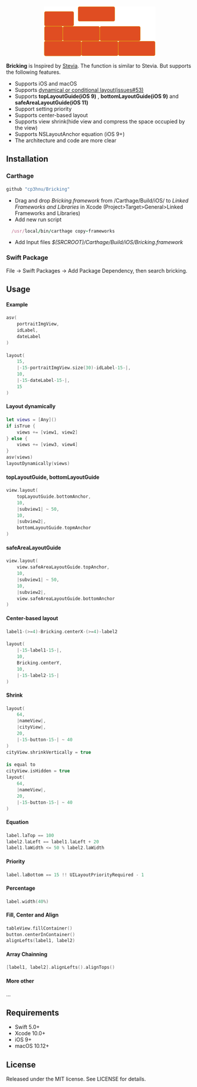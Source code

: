 <p align="center"> 
<img src="https://raw.githubusercontent.com/cp3hnu/Bricking/master/Bricking.jpg", width="301">
</p>



**Bricking** is Inspired by [Stevia](https://github.com/freshOS/Stevia). The function is similar to Stevia. But supports the following features.

- Supports iOS and macOS
- Supports [dynamical or conditional layout(issues#53)](https://github.com/freshOS/Stevia/issues/53)
- Supports **topLayoutGuide(iOS 9)** , **bottomLayoutGuide(iOS 9)**  and **safeAreaLayoutGuide(iOS 11)** 
- Support setting priority
- Supports center-based layout
- Supports view shrink(hide view and compress the space occupied by the view)
- Supports NSLayoutAnchor equation (iOS 9+)
- The architecture and code are more clear



## Installation

### Carthage

```swift
github "cp3hnu/Bricking"
```

- Drag and drop *Bricking.framework* from /Carthage/Build/iOS/ to *Linked Frameworks and Libraries* in Xcode (Project>Target>General>Linked Frameworks and Libraries)
- Add new run script

```ruby
  /usr/local/bin/carthage copy-frameworks
```

- Add Input files *$(SRCROOT)/Carthage/Build/iOS/Bricking.framework*


### Swift Package

File -> Swift Packages -> Add Package Dependency,  then search bricking.

## Usage

#### Example

```swift
asv(
    portraitImgView,
    idLabel,
    dateLabel
)
        
layout(
    15,
    |-15-portraitImgView.size(30)-idLabel-15-|,
    10,
    |-15-dateLabel-15-|,
    15
)
```

#### Layout dynamically

```swift
let views = [Any]()
if isTrue {
    views += [view1, view2]
} else {
    views += [view3, view4]
}
asv(views)
layoutDynamically(views)
```

#### topLayoutGuide, bottomLayoutGuide

```swift
view.layout(
    topLayoutGuide.bottomAnchor,
    10,
    |subview1| ~ 50,
    10,
    |subview2|,
    bottomLayoutGuide.topmAnchor
)
```

#### safeAreaLayoutGuide

```swift
view.layout(
    view.safeAreaLayoutGuide.topAnchor,
    10,
    |subview1| ~ 50,
    10,
    |subview2|,
    view.safeAreaLayoutGuide.bottomAnchor
)
```

#### Center-based layout

```swift
label1-(>=4)-Bricking.centerX-(>=4)-label2

layout(
    |-15-label1-15-|,
    10,
    Bricking.centerY,
    10,
    |-15-label2-15-|
)
```

#### Shrink

```swift
layout(
    64,
    |nameView|,
    |cityView|,
    20,
    |-15-button-15-| ~ 40
)
cityView.shrinkVertically = true

is equal to
cityView.isHidden = true
layout(
    64,
    |nameView|,
    20,
    |-15-button-15-| ~ 40
)
```

#### Equation

```swift
label.laTop == 100
label2.laLeft == label1.laLeft + 20
label1.laWidth <= 50 % label2.laWidth
```

#### Priority

```swift
label.laBottom == 15 !! UILayoutPriorityRequired - 1
```

#### Percentage

```swift
label.width(40%)
```

#### Fill, Center and Align

```swift
tableView.fillContainer()
button.centerInContainer()
alignLefts(label1, label2)
```

#### Array Chainning

```swift
[label1, label2].alignLefts().alignTops()
```

#### More other

...

## Requirements

- Swift 5.0+
- Xcode 10.0+
- iOS 9+
- macOS 10.12+



## License

Released under the MIT license. See LICENSE for details.